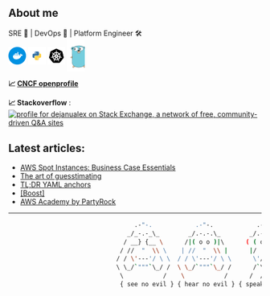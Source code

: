 <!--
**dejanu/dejanu** is a ✨ _special_ ✨ 👋
-->
## About me

SRE 🔎 | DevOps 🚀 | Platform Engineer 🛠️
<br>
<img align="center" alt="dejanu | docker" width="35px" src="docker.svg"/> <img align="center" alt="dejanu | python" width="35px" src="python.svg"/> <img align="center" alt="dejanu | k8s" width="35px" src="kubernetes.svg"/> <img align="center" alt="dejanu | go" width="35px" src="golang.svg"/>
<br>


**📈 [CNCF openprofile](https://openprofile.dev/profile/dejanu)**

**📈 Stackoverflow** :
<br> <a href="https://stackexchange.com/users/4181863"><img src="https://stackexchange.com/users/flair/4181863.png?theme=dark" width="208" height="58" alt="profile for dejanualex on Stack Exchange, a network of free, community-driven Q&amp;A sites" title="stackoverflow"></a>

## Latest articles:

<!-- BLOG-POST-LIST:START -->
- [AWS Spot Instances: Business Case Essentials](https://dev.to/aws-builders/aws-spot-instances-business-case-essentials-51jk)
- [The art of guesstimating](https://dev.to/aws-builders/the-art-of-guesstimating-3ne4)
- [TL;DR YAML anchors](https://dev.to/dejanualex/tldr-yaml-anchors-39gn)
- [[Boost]](https://dev.to/dejanualex/-4f61)
- [AWS Academy by PartyRock](https://dev.to/aws-builders/aws-academy-by-partyrock-2mie)
<!-- BLOG-POST-LIST:END -->

---

```bash
                                   .-"-.            .-"-.            .-"-.                     .-"-.
                                 _/_-.-_\_        _/.-.-.\_        _/.-.-.\_                 _/.-.-.\_
                                / __} {__ \      /|( o o )|\      ( ( o o ) )               ( ( o o ) )
                               / //  "  \\ \    | //  "  \\ |      |/  "  \|                 |/  "  \|
                              / / \'---'/ \ \  / / \'---'/ \ \      \'/^\'/                   \ .-. /
                              \ \_/`"""`\_/ /  \ \_/`"""`\_/ /      /`\ /`\                   /`"""`\
                               \           /    \           /      /  /|\  \                 /       \
                               { see no evil } { hear no evil } { speak no evil }    { it works on my machine }                                                     
```



